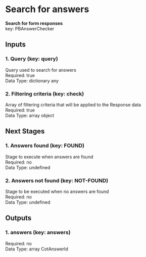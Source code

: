 # Search for answers  
**Search for form responses**  
key: PBAnswerChecker  
## Inputs  
### 1. Query (key: query)  
Query used to search for answers  
Required: true  
Data Type: dictionary any  
### 2. Filtering criteria (key: check)  
Array of filtering criteria that will be applied to the Response data  
Required: true  
Data Type: array object  
## Next Stages  
### 1. Answers found (key: FOUND)  
Stage to execute when answers are found  
Required: no  
Data Type: undefined   
### 2. Answers not found (key: NOT-FOUND)  
Stage to be executed when no answers are found  
Required: no  
Data Type: undefined   
## Outputs  
### 1. answers (key: answers)  
  
Required: no  
Data Type: array CotAnswerId
